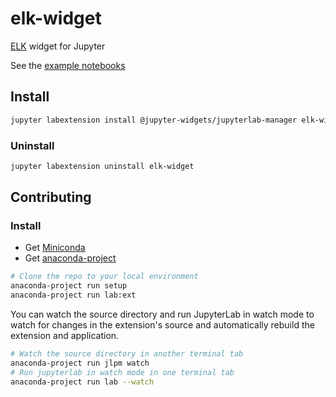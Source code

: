 # elk-widget

[ELK](https://github.com/kieler/elkjs) widget for Jupyter

See the [example notebooks](./examples/00_Introduction.ipynb)

## Install

```bash
jupyter labextension install @jupyter-widgets/jupyterlab-manager elk-widget
```

### Uninstall

```bash
jupyter labextension uninstall elk-widget
```

## Contributing

### Install

- Get [Miniconda](https://docs.conda.io/en/latest/miniconda.html)
- Get [anaconda-project](https://anaconda-project.readthedocs.io)

```bash
# Clone the repo to your local environment
anaconda-project run setup
anaconda-project run lab:ext
```

You can watch the source directory and run JupyterLab in watch mode to watch for changes
in the extension's source and automatically rebuild the extension and application.

```bash
# Watch the source directory in another terminal tab
anaconda-project run jlpm watch
# Run jupyterlab in watch mode in one terminal tab
anaconda-project run lab --watch
```
